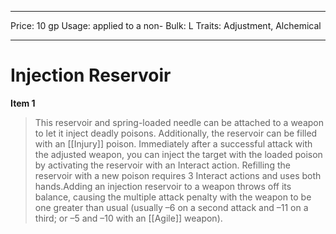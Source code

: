 
---
Price: 10 gp
Usage: applied to a non-
Bulk: L
Traits: Adjustment, Alchemical

---

# Injection Reservoir

**Item 1**

> This reservoir and spring-loaded needle can be attached to a weapon to let it inject deadly poisons. Additionally, the reservoir can be filled with an [[Injury]] poison. Immediately after a successful attack with the adjusted weapon, you can inject the target with the loaded poison by activating the reservoir with an Interact action. Refilling the reservoir with a new poison requires 3 Interact actions and uses both hands.Adding an injection reservoir to a weapon throws off its balance, causing the multiple attack penalty with the weapon to be one greater than usual (usually –6 on a second attack and –11 on a third; or –5 and –10 with an [[Agile]] weapon).
